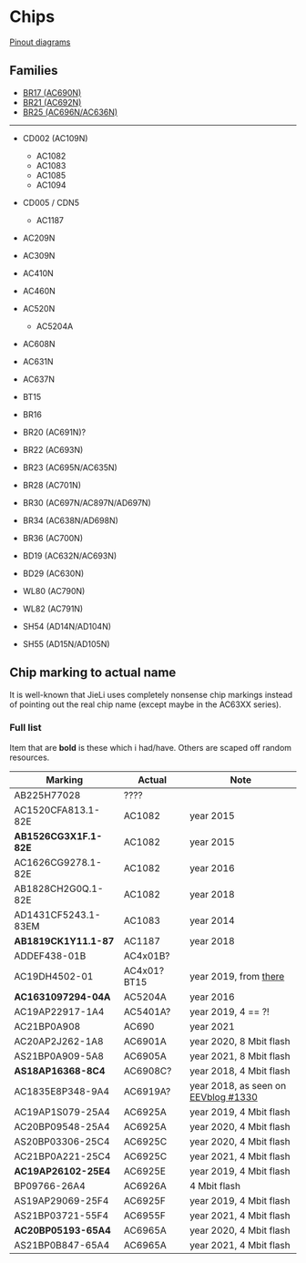 # Chips

[Pinout diagrams](pinout-diagrams/index.md)

## Families

- [BR17 (AC690N)](br17/index.md)
- [BR21 (AC692N)](br21/index.md)
- [BR25 (AC696N/AC636N)](br25/index.md)

----

- CD002 (AC109N)
  - AC1082
  - AC1083
  - AC1085
  - AC1094

- CD005 / CDN5
  - AC1187

- AC209N

- AC309N

- AC410N
- AC460N

- AC520N
  - AC5204A

- AC608N

- AC631N
- AC637N

- BT15

- BR16

- BR20 (AC691N)?

- BR22 (AC693N)

- BR23 (AC695N/AC635N)

- BR28 (AC701N)

- BR30 (AC697N/AC897N/AD697N)

- BR34 (AC638N/AD698N)

- BR36 (AC700N)

- BD19 (AC632N/AC693N)

- BD29 (AC630N)

- WL80 (AC790N)

- WL82 (AC791N)

- SH54 (AD14N/AD104N)

- SH55 (AD15N/AD105N)

## Chip marking to actual name

It is well-known that JieLi uses completely nonsense chip markings
instead of pointing out the real chip name (except maybe in the AC63XX series).

### Full list

Item that are **bold** is these which i had/have.
Others are scaped off random resources.

|         Marking         |   Actual     |   Note                         |
|-------------------------|--------------|--------------------------------|
| AB225H77028             | ????         |                                |
| AC1520CFA813.1-82E      | AC1082       | year 2015                      |
| **AB1526CG3X1F.1-82E**  | AC1082       | year 2015                      |
| AC1626CG9278.1-82E      | AC1082       | year 2016                      |
| AB1828CH2G0Q.1-82E      | AC1082       | year 2018                      |
| AD1431CF5243.1-83EM     | AC1083       | year 2014                      |
| **AB1819CK1Y11.1-87**   | AC1187       | year 2018                      |
| ADDEF438-01B            | AC4x01B?     |                                |
| AC19DH4502-01           | AC4x01? BT15 | year 2019, from [there](https://esp8266.ru/forum/threads/jl-soc.5500/post-88589) |
| **AC1631097294-04A**    | AC5204A      | year 2016                      |
| AC19AP22917-1A4         | AC5401A?     | year 2019, 4 == ?!             |
| AC21BP0A908             | AC690        | year 2021                      |
| AC20AP2J262-1A8         | AC6901A      | year 2020, 8 Mbit flash        |
| AS21BP0A909-5A8         | AC6905A      | year 2021, 8 Mbit flash        |
| **AS18AP16368-8C4**     | AC6908C?     | year 2018, 4 Mbit flash        |
| AC1835E8P348-9A4        | AC6919A?     | year 2018, as seen on [EEVblog #1330](https://youtu.be/gj70jpdVMPY?t=702) |
| AC19AP1S079-25A4        | AC6925A      | year 2019, 4 Mbit flash        |
| AC20BP09548-25A4        | AC6925A      | year 2020, 4 Mbit flash        |
| AS20BP03306-25C4        | AC6925C      | year 2020, 4 Mbit flash        |
| AC21BP0A221-25C4        | AC6925C      | year 2021, 4 Mbit flash        |
| **AC19AP26102-25E4**    | AC6925E      | year 2019, 4 Mbit flash        |
| BP09766-26A4            | AC6926A      | 4 Mbit flash                   |
| AS19AP29069-25F4        | AC6925F      | year 2019, 4 Mbit flash        |
| AS21BP03721-55F4        | AC6955F      | year 2021, 4 Mbit flash        |
| **AC20BP05193-65A4**    | AC6965A      | year 2020, 4 Mbit flash        |
| AS21BP0B847-65A4        | AC6965A      | year 2021, 4 Mbit flash        |


